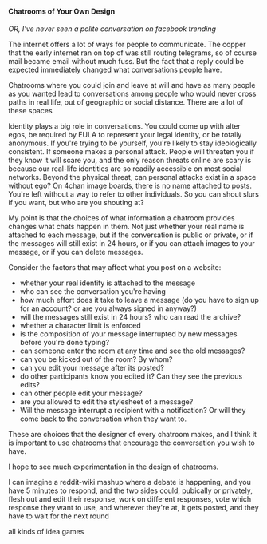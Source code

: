 
#### Chatrooms of Your Own Design
_OR, I've never seen a polite conversation on facebook trending_

The internet offers a lot of ways for people to communicate. The copper that the early internet ran on top of was still routing telegrams, so of course mail became email without much fuss. But the fact that a reply could be expected immediately changed what conversations people have.

Chatrooms where you could join and leave at will and have as many people as you wanted lead to conversations among people who would never cross paths in real life, out of geographic or social distance. There are a lot of these spaces 

Identity plays a big role in conversations. You could come up with alter egos, be required by EULA to represent your legal identity, or be totally anonymous. If you're trying to be yourself, you're likely to stay ideologically consistent. If someone makes a personal attack. People will threaten you if they know it will scare you, and the only reason threats online are scary is because our real-life identities are so readily accessible on most social networks. Beyond the physical threat, can personal attacks exist in a space without ego? On 4chan image boards, there is no name attached to posts. You're left without a way to refer to other individuals. So you can shout slurs if you want, but who are you shouting at?

My point is that the choices of what information a chatroom provides changes what chats happen in them. Not just whether your real name is attached to each message, but if the conversation is public or private, or if the messages will still exist in 24 hours, or if you can attach images to your message, or if you can delete messages.

Consider the factors that may affect what you post on a website:
- whether your real identity is attached to the message
- who can see the conversation you're having
- how much effort does it take to leave a message (do you have to sign up for an account? or are you always signed in anyway?)
- will the messages still exist in 24 hours? who can read the archive?
- whether a character limit is enforced
- is the composition of your message interrupted by new messages before you're done typing?
- can someone enter the room at any time and see the old messages?
- can you be kicked out of the room? By whom?
- can you edit your message after its posted?
- do other participants know you edited it? Can they see the previous edits?
- can other people edit your message?
- are you allowed to edit the stylesheet of a message?
- Will the message interrupt a recipient with a notification? Or will they come back to the conversation when they want to. 

These are choices that the designer of every chatroom makes, and I think it is important to use chatrooms that encourage the conversation you wish to have.


I hope to see much experimentation in the design of chatrooms.

I can imagine a reddit-wiki mashup where a debate is happening, and you have 5 minutes to respond, and the two sides could, pubically or privately, flesh out and edit their response, work on different responses, vote which response they want to use, and wherever they're at, it gets posted, and they have to wait for the next round

all kinds of idea games

